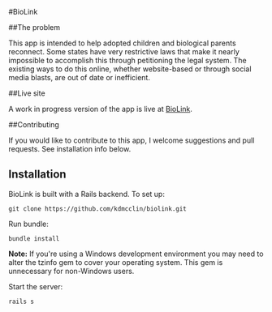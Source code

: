 #BioLink

##The problem

This app is intended to help adopted children and biological parents reconnect.  Some states have very restrictive laws that make it nearly impossible to accomplish this through petitioning the legal system.  The existing ways to do this online, whether website-based or through social media blasts, are out of date or inefficient.

##Live site

A work in progress version of the app is live at [BioLink](http://biolink.herokuapp.com/).

##Contributing

If you would like to contribute to this app, I welcome suggestions and pull requests.  See installation info below.

## Installation
BioLink is built with a Rails backend. To set up:

```
git clone https://github.com/kdmcclin/biolink.git
```

Run bundle:

```
bundle install
```
**Note:** If you're using a Windows development environment you may need to alter the tzinfo gem to cover your operating system. This gem is unnecessary for non-Windows users.

Start the server:

```
rails s
```